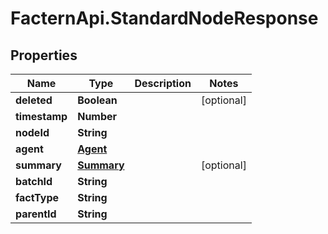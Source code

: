 # FacternApi.StandardNodeResponse

## Properties
Name | Type | Description | Notes
------------ | ------------- | ------------- | -------------
**deleted** | **Boolean** |  | [optional] 
**timestamp** | **Number** |  | 
**nodeId** | **String** |  | 
**agent** | [**Agent**](Agent.md) |  | 
**summary** | [**Summary**](Summary.md) |  | [optional] 
**batchId** | **String** |  | 
**factType** | **String** |  | 
**parentId** | **String** |  | 


